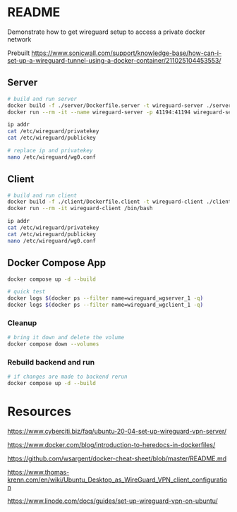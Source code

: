 # README

Demonstrate how to get wireguard setup to access a private docker network

Prebuilt
https://www.sonicwall.com/support/knowledge-base/how-can-i-set-up-a-wireguard-tunnel-using-a-docker-container/211025104453553/

## Server

```sh
# build and run server
docker build -f ./server/Dockerfile.server -t wireguard-server ./server  
docker run --rm -it --name wireguard-server -p 41194:41194 wireguard-server /bin/bash           

ip addr
cat /etc/wireguard/privatekey 
cat /etc/wireguard/publickey 

# replace ip and privatekey
nano /etc/wireguard/wg0.conf 
```

## Client

```sh
# build and run client
docker build -f ./client/Dockerfile.client -t wireguard-client ./client/  
docker run --rm -it wireguard-client /bin/bash   

ip addr
cat /etc/wireguard/privatekey 
cat /etc/wireguard/publickey 
nano /etc/wireguard/wg0.conf 
```







## Docker Compose App
```sh
docker compose up -d --build

# quick test
docker logs $(docker ps --filter name=wireguard_wgserver_1 -q)
docker logs $(docker ps --filter name=wireguard_wgclient_1 -q) 
```

### Cleanup
```sh
# bring it down and delete the volume
docker compose down --volumes
```

### Rebuild backend and run
```sh
# if changes are made to backend rerun
docker compose up -d --build
```




# Resources 
https://www.cyberciti.biz/faq/ubuntu-20-04-set-up-wireguard-vpn-server/

https://www.docker.com/blog/introduction-to-heredocs-in-dockerfiles/


https://github.com/wsargent/docker-cheat-sheet/blob/master/README.md


https://www.thomas-krenn.com/en/wiki/Ubuntu_Desktop_as_WireGuard_VPN_client_configuration


https://www.linode.com/docs/guides/set-up-wireguard-vpn-on-ubuntu/

